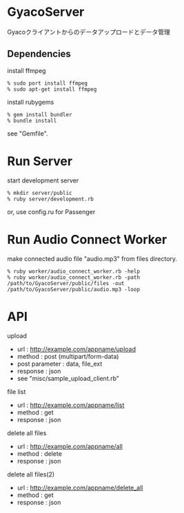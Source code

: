 GyacoServer
===========
Gyacoクライアントからのデータアップロードとデータ管理

Dependencies
------------

install ffmpeg

    % sudo port install ffmpeg
    % sudo apt-get install ffmpeg

install rubygems

    % gem install bundler
    % bundle install

see "Gemfile".


Run Server
==========

start development server

    % mkdir server/public
    % ruby server/development.rb

or, use config.ru for Passenger


Run Audio Connect Worker
==========

make connected audio file "audio.mp3" from files directory.

    % ruby worker/audio_connect_worker.rb -help
    % ruby worker/audio_connect_worker.rb -path /path/to/GyacoServer/public/files -out /path/to/GyacoServer/public/audio.mp3 -loop


API
===

upload

 * url : http://example.com/appname/upload
 * method : post (multipart/form-data)
 * post parameter : data, file_ext
 * response : json
 * see "misc/sample_upload_client.rb"

file list

 * url : http://example.com/appname/list
 * method : get
 * response : json

delete all files

 * url : http://example.com/appname/all
 * method : delete
 * response : json

delete all files(2)

 * url : http://example.com/appname/delete_all
 * method : get
 * response : json
